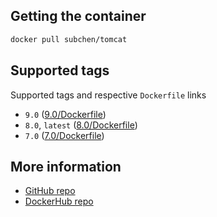 ## Getting the container

```bash
docker pull subchen/tomcat
```


## Supported tags

Supported tags and respective `Dockerfile` links

* `9.0` ([9.0/Dockerfile](https://github.com/subchen/docker-images/blob/master/tomcat/9.0/Dockerfile))
* `8.0`, `latest` ([8.0/Dockerfile](https://github.com/subchen/docker-images/blob/master/tomcat/8.0/Dockerfile))
* `7.0` ([7.0/Dockerfile](https://github.com/subchen/docker-images/blob/master/tomcat/7.0/Dockerfile))


## More information

* [GitHub repo](https://github.com/subchen/docker-images/blob/master/tomcat)
* [DockerHub repo](https://hub.docker.com/r/subchen/tomcat)

